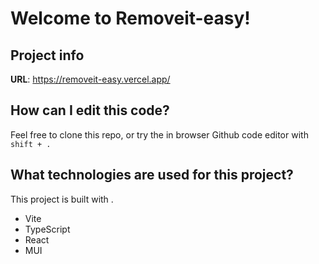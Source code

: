 # Welcome to Removeit-easy!

## Project info

**URL**: https://removeit-easy.vercel.app/

## How can I edit this code?

Feel free to clone this repo, or try the in browser Github code editor with `shift + .`

## What technologies are used for this project?

This project is built with .

- Vite
- TypeScript
- React
- MUI
